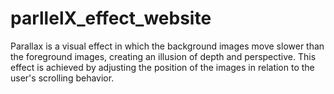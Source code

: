 # parllelX_effect_website
Parallax is a visual effect in which the background images move slower than the foreground images, creating an illusion of depth and perspective.  This effect is achieved by adjusting the position of the images in relation to the user's scrolling behavior.
